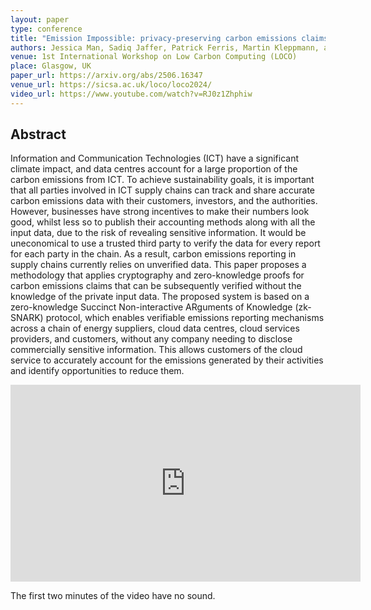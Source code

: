 ```yaml
---
layout: paper
type: conference
title: "Emission Impossible: privacy-preserving carbon emissions claims"
authors: Jessica Man, Sadiq Jaffer, Patrick Ferris, Martin Kleppmann, and Anil Madhavapeddy
venue: 1st International Workshop on Low Carbon Computing (LOCO)
place: Glasgow, UK
paper_url: https://arxiv.org/abs/2506.16347
venue_url: https://sicsa.ac.uk/loco/loco2024/
video_url: https://www.youtube.com/watch?v=RJ0z1Zhphiw
---
```


Abstract
--------

Information and Communication Technologies (ICT) have a significant climate impact, and data centres
account for a large proportion of the carbon emissions from ICT. To achieve sustainability goals, it
is important that all parties involved in ICT supply chains can track and share accurate carbon
emissions data with their customers, investors, and the authorities. However, businesses have strong
incentives to make their numbers look good, whilst less so to publish their accounting methods along
with all the input data, due to the risk of revealing sensitive information. It would be
uneconomical to use a trusted third party to verify the data for every report for each party in the
chain. As a result, carbon emissions reporting in supply chains currently relies on unverified data.
This paper proposes a methodology that applies cryptography and zero-knowledge proofs for carbon
emissions claims that can be subsequently verified without the knowledge of the private input data.
The proposed system is based on a zero-knowledge Succinct Non-interactive ARguments of Knowledge
(zk-SNARK) protocol, which enables verifiable emissions reporting mechanisms across a chain of
energy suppliers, cloud data centres, cloud services providers, and customers, without any company
needing to disclose commercially sensitive information. This allows customers of the cloud service
to accurately account for the emissions generated by their activities and identify opportunities to
reduce them.

<iframe width="560" height="315" src="https://www.youtube-nocookie.com/embed/RJ0z1Zhphiw?si=CFS9kkQfbWBzs54y" title="YouTube video player" frameborder="0" allow="accelerometer; autoplay; clipboard-write; encrypted-media; gyroscope; picture-in-picture; web-share" referrerpolicy="strict-origin-when-cross-origin" allowfullscreen></iframe>

The first two minutes of the video have no sound.
